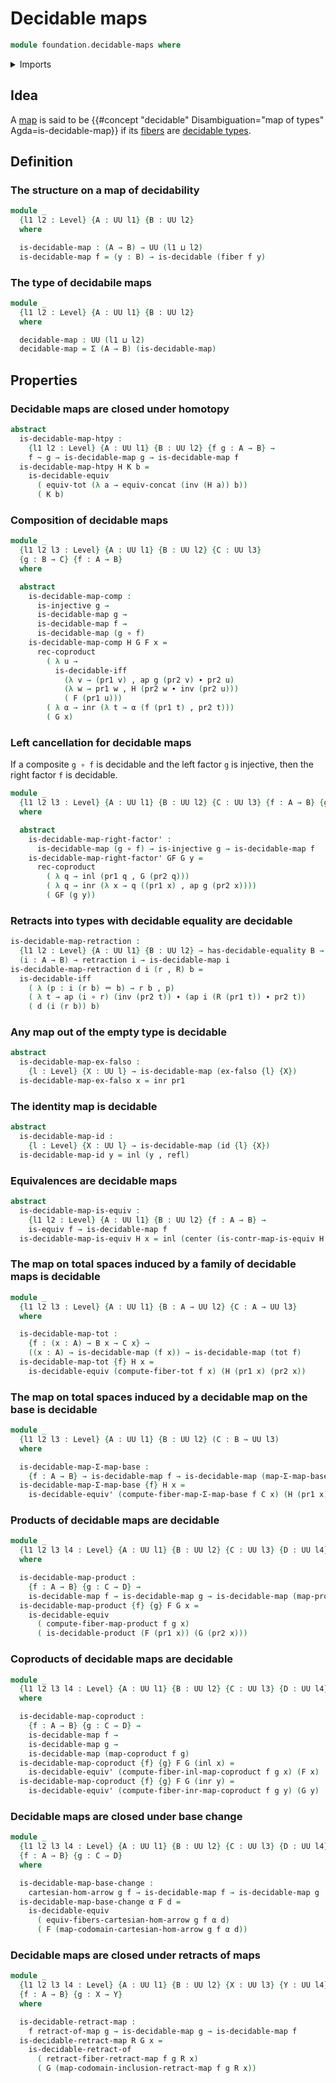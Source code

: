 # Decidable maps

```agda
module foundation.decidable-maps where
```

<details><summary>Imports</summary>

```agda
open import foundation.action-on-identifications-functions
open import foundation.cartesian-morphisms-arrows
open import foundation.coproduct-types
open import foundation.decidable-equality
open import foundation.decidable-types
open import foundation.dependent-pair-types
open import foundation.functoriality-cartesian-product-types
open import foundation.functoriality-coproduct-types
open import foundation.identity-types
open import foundation.retracts-of-maps
open import foundation.universe-levels

open import foundation-core.contractible-maps
open import foundation-core.contractible-types
open import foundation-core.empty-types
open import foundation-core.equivalences
open import foundation-core.fibers-of-maps
open import foundation-core.function-types
open import foundation-core.functoriality-dependent-pair-types
open import foundation-core.homotopies
open import foundation-core.injective-maps
open import foundation-core.retractions
```

</details>

## Idea

A [map](foundation-core.function-types.md) is said to be
{{#concept "decidable" Disambiguation="map of types" Agda=is-decidable-map}} if
its [fibers](foundation-core.fibers-of-maps.md) are
[decidable types](foundation.decidable-types.md).

## Definition

### The structure on a map of decidability

```agda
module _
  {l1 l2 : Level} {A : UU l1} {B : UU l2}
  where

  is-decidable-map : (A → B) → UU (l1 ⊔ l2)
  is-decidable-map f = (y : B) → is-decidable (fiber f y)
```

### The type of decidabile maps

```agda
module _
  {l1 l2 : Level} {A : UU l1} {B : UU l2}
  where

  decidable-map : UU (l1 ⊔ l2)
  decidable-map = Σ (A → B) (is-decidable-map)
```

## Properties

### Decidable maps are closed under homotopy

```agda
abstract
  is-decidable-map-htpy :
    {l1 l2 : Level} {A : UU l1} {B : UU l2} {f g : A → B} →
    f ~ g → is-decidable-map g → is-decidable-map f
  is-decidable-map-htpy H K b =
    is-decidable-equiv
      ( equiv-tot (λ a → equiv-concat (inv (H a)) b))
      ( K b)
```

### Composition of decidable maps

```agda
module _
  {l1 l2 l3 : Level} {A : UU l1} {B : UU l2} {C : UU l3}
  {g : B → C} {f : A → B}
  where

  abstract
    is-decidable-map-comp :
      is-injective g →
      is-decidable-map g →
      is-decidable-map f →
      is-decidable-map (g ∘ f)
    is-decidable-map-comp H G F x =
      rec-coproduct
        ( λ u →
          is-decidable-iff
            (λ v → (pr1 v) , ap g (pr2 v) ∙ pr2 u)
            (λ w → pr1 w , H (pr2 w ∙ inv (pr2 u)))
            ( F (pr1 u)))
        ( λ α → inr (λ t → α (f (pr1 t) , pr2 t)))
        ( G x)
```

### Left cancellation for decidable maps

If a composite `g ∘ f` is decidable and the left factor `g` is injective, then
the right factor `f` is decidable.

```agda
module _
  {l1 l2 l3 : Level} {A : UU l1} {B : UU l2} {C : UU l3} {f : A → B} {g : B → C}
  where

  abstract
    is-decidable-map-right-factor' :
      is-decidable-map (g ∘ f) → is-injective g → is-decidable-map f
    is-decidable-map-right-factor' GF G y =
      rec-coproduct
        ( λ q → inl (pr1 q , G (pr2 q)))
        ( λ q → inr (λ x → q ((pr1 x) , ap g (pr2 x))))
        ( GF (g y))
```

### Retracts into types with decidable equality are decidable

```agda
is-decidable-map-retraction :
  {l1 l2 : Level} {A : UU l1} {B : UU l2} → has-decidable-equality B →
  (i : A → B) → retraction i → is-decidable-map i
is-decidable-map-retraction d i (r , R) b =
  is-decidable-iff
    ( λ (p : i (r b) ＝ b) → r b , p)
    ( λ t → ap (i ∘ r) (inv (pr2 t)) ∙ (ap i (R (pr1 t)) ∙ pr2 t))
    ( d (i (r b)) b)
```

### Any map out of the empty type is decidable

```agda
abstract
  is-decidable-map-ex-falso :
    {l : Level} {X : UU l} → is-decidable-map (ex-falso {l} {X})
  is-decidable-map-ex-falso x = inr pr1
```

### The identity map is decidable

```agda
abstract
  is-decidable-map-id :
    {l : Level} {X : UU l} → is-decidable-map (id {l} {X})
  is-decidable-map-id y = inl (y , refl)
```

### Equivalences are decidable maps

```agda
abstract
  is-decidable-map-is-equiv :
    {l1 l2 : Level} {A : UU l1} {B : UU l2} {f : A → B} →
    is-equiv f → is-decidable-map f
  is-decidable-map-is-equiv H x = inl (center (is-contr-map-is-equiv H x))
```

### The map on total spaces induced by a family of decidable maps is decidable

```agda
module _
  {l1 l2 l3 : Level} {A : UU l1} {B : A → UU l2} {C : A → UU l3}
  where

  is-decidable-map-tot :
    {f : (x : A) → B x → C x} →
    ((x : A) → is-decidable-map (f x)) → is-decidable-map (tot f)
  is-decidable-map-tot {f} H x =
    is-decidable-equiv (compute-fiber-tot f x) (H (pr1 x) (pr2 x))
```

### The map on total spaces induced by a decidable map on the base is decidable

```agda
module _
  {l1 l2 l3 : Level} {A : UU l1} {B : UU l2} (C : B → UU l3)
  where

  is-decidable-map-Σ-map-base :
    {f : A → B} → is-decidable-map f → is-decidable-map (map-Σ-map-base f C)
  is-decidable-map-Σ-map-base {f} H x =
    is-decidable-equiv' (compute-fiber-map-Σ-map-base f C x) (H (pr1 x))
```

### Products of decidable maps are decidable

```agda
module _
  {l1 l2 l3 l4 : Level} {A : UU l1} {B : UU l2} {C : UU l3} {D : UU l4}
  where

  is-decidable-map-product :
    {f : A → B} {g : C → D} →
    is-decidable-map f → is-decidable-map g → is-decidable-map (map-product f g)
  is-decidable-map-product {f} {g} F G x =
    is-decidable-equiv
      ( compute-fiber-map-product f g x)
      ( is-decidable-product (F (pr1 x)) (G (pr2 x)))
```

### Coproducts of decidable maps are decidable

```agda
module _
  {l1 l2 l3 l4 : Level} {A : UU l1} {B : UU l2} {C : UU l3} {D : UU l4}
  where

  is-decidable-map-coproduct :
    {f : A → B} {g : C → D} →
    is-decidable-map f →
    is-decidable-map g →
    is-decidable-map (map-coproduct f g)
  is-decidable-map-coproduct {f} {g} F G (inl x) =
    is-decidable-equiv' (compute-fiber-inl-map-coproduct f g x) (F x)
  is-decidable-map-coproduct {f} {g} F G (inr y) =
    is-decidable-equiv' (compute-fiber-inr-map-coproduct f g y) (G y)
```

### Decidable maps are closed under base change

```agda
module _
  {l1 l2 l3 l4 : Level} {A : UU l1} {B : UU l2} {C : UU l3} {D : UU l4}
  {f : A → B} {g : C → D}
  where

  is-decidable-map-base-change :
    cartesian-hom-arrow g f → is-decidable-map f → is-decidable-map g
  is-decidable-map-base-change α F d =
    is-decidable-equiv
      ( equiv-fibers-cartesian-hom-arrow g f α d)
      ( F (map-codomain-cartesian-hom-arrow g f α d))
```

### Decidable maps are closed under retracts of maps

```agda
module _
  {l1 l2 l3 l4 : Level} {A : UU l1} {B : UU l2} {X : UU l3} {Y : UU l4}
  {f : A → B} {g : X → Y}
  where

  is-decidable-retract-map :
    f retract-of-map g → is-decidable-map g → is-decidable-map f
  is-decidable-retract-map R G x =
    is-decidable-retract-of
      ( retract-fiber-retract-map f g R x)
      ( G (map-codomain-inclusion-retract-map f g R x))
```

